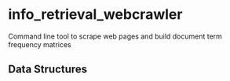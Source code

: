 # info_retrieval_webcrawler
Command line tool to scrape web pages and build document term frequency matrices

## Data Structures
